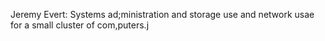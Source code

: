 Jeremy Evert: Systems ad;ministration and storage use and network usae for a small cluster of com,puters.j